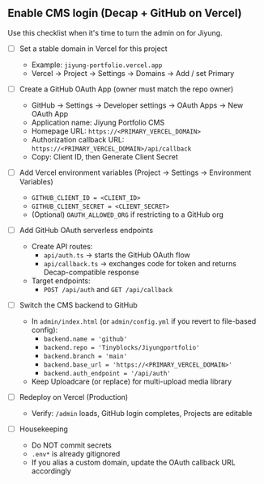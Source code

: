 ## Enable CMS login (Decap + GitHub on Vercel)

Use this checklist when it's time to turn the admin on for Jiyung.

- [ ] Set a stable domain in Vercel for this project
  - Example: `jiyung-portfolio.vercel.app`
  - Vercel → Project → Settings → Domains → Add / set Primary

- [ ] Create a GitHub OAuth App (owner must match the repo owner)
  - GitHub → Settings → Developer settings → OAuth Apps → New OAuth App
  - Application name: Jiyung Portfolio CMS
  - Homepage URL: `https://<PRIMARY_VERCEL_DOMAIN>`
  - Authorization callback URL: `https://<PRIMARY_VERCEL_DOMAIN>/api/callback`
  - Copy: Client ID, then Generate Client Secret

- [ ] Add Vercel environment variables (Project → Settings → Environment Variables)
  - `GITHUB_CLIENT_ID = <CLIENT_ID>`
  - `GITHUB_CLIENT_SECRET = <CLIENT_SECRET>`
  - (Optional) `OAUTH_ALLOWED_ORG` if restricting to a GitHub org

- [ ] Add GitHub OAuth serverless endpoints
  - Create API routes:
    - `api/auth.ts` → starts the GitHub OAuth flow
    - `api/callback.ts` → exchanges code for token and returns Decap-compatible response
  - Target endpoints:
    - `POST /api/auth`  and  `GET /api/callback`

- [ ] Switch the CMS backend to GitHub
  - In `admin/index.html` (or `admin/config.yml` if you revert to file-based config):
    - `backend.name = 'github'`
    - `backend.repo = 'Tinyblocks/Jiyungportfolio'`
    - `backend.branch = 'main'`
    - `backend.base_url = 'https://<PRIMARY_VERCEL_DOMAIN>'`
    - `backend.auth_endpoint = '/api/auth'`
  - Keep Uploadcare (or replace) for multi-upload media library

- [ ] Redeploy on Vercel (Production)
  - Verify: `/admin` loads, GitHub login completes, Projects are editable

- [ ] Housekeeping
  - Do NOT commit secrets
  - `.env*` is already gitignored
  - If you alias a custom domain, update the OAuth callback URL accordingly
